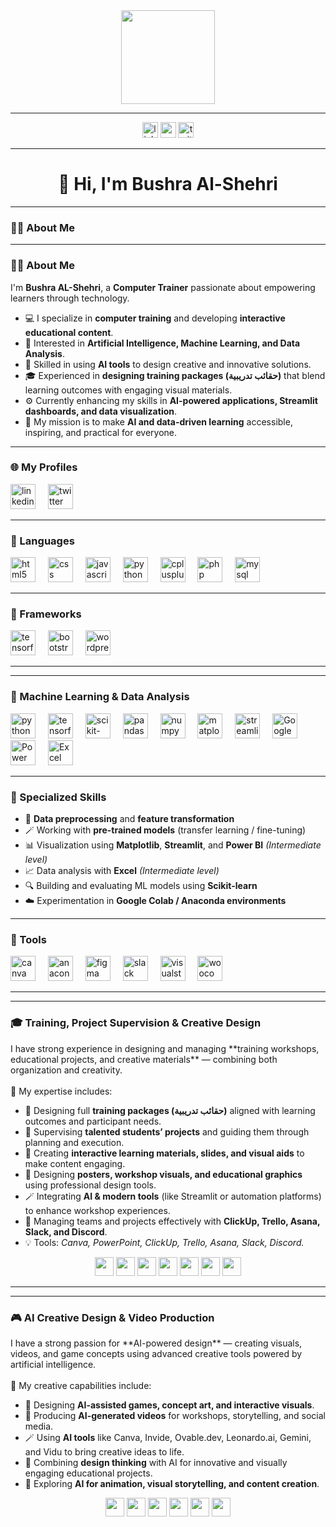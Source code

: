 <!-- 💫 GIF في الأعلى -->
<div align="center">
  <img height="150" src="[https://media.giphy.com/media/M9gbBd9nbDrOTu1Mqx/giphy.gif](https://i.pinimg.com/originals/e7/26/c7/e726c74ac081eed50feee1433d12c998.gif)" />
</div>

---

<!-- 🌐 روابط التواصل -->
<div align="center">
  <img src="https://img.shields.io/static/v1?message=LinkedIn&logo=linkedin&color=0077B5&logoColor=white&style=for-the-badge" height="25" alt="linkedin logo" />
  <img src="https://img.shields.io/static/v1?message=Youtube&logo=youtube&color=FF0000&logoColor=white&style=for-the-badge" height="25" alt="youtube logo" />
  <img src="https://img.shields.io/static/v1?message=Twitter&logo=twitter&color=1DA1F2&logoColor=white&style=for-the-badge" height="25" alt="twitter logo" />
</div>

---

<h1 align="center">👋 Hi, I'm Bushra Al-Shehri</h1>

---

### 👩‍💻 About Me

---

### 👩‍💻 About Me

I'm **Bushra AL-Shehri**, a **Computer Trainer** passionate about empowering learners through technology.  

- 💻 I specialize in **computer training** and developing **interactive educational content**.  
- 🤖 Interested in **Artificial Intelligence, Machine Learning, and Data Analysis**.  
- 🧠 Skilled in using **AI tools** to design creative and innovative solutions.  
- 🎓 Experienced in **designing training packages (حقائب تدريبية)** that blend learning outcomes with engaging visual materials.  
- ⚙️ Currently enhancing my skills in **AI-powered applications, Streamlit dashboards, and data visualization**.  
- 🌟 My mission is to make **AI and data-driven learning** accessible, inspiring, and practical for everyone.



---

### 🌐 My Profiles

<div align="left">
  <img src="https://cdn.jsdelivr.net/gh/devicons/devicon/icons/linkedin/linkedin-original.svg" height="40" alt="linkedin logo" />
  <img width="12" />
  <img src="https://cdn.jsdelivr.net/gh/devicons/devicon/icons/twitter/twitter-original.svg" height="40" alt="twitter logo" />
</div>

---

### 💬 Languages

<div align="left">
  <img src="https://cdn.jsdelivr.net/gh/devicons/devicon/icons/html5/html5-original.svg" height="40" alt="html5 logo" />
  <img width="12" />
  <img src="https://cdn.jsdelivr.net/gh/devicons/devicon/icons/css3/css3-original.svg" height="40" alt="css logo" />
  <img width="12" />
  <img src="https://cdn.jsdelivr.net/gh/devicons/devicon/icons/javascript/javascript-original.svg" height="40" alt="javascript logo" />
  <img width="12" />
  <img src="https://cdn.jsdelivr.net/gh/devicons/devicon/icons/python/python-original.svg" height="40" alt="python logo" />
  <img width="12" />
  <img src="https://cdn.jsdelivr.net/gh/devicons/devicon/icons/cplusplus/cplusplus-original.svg" height="40" alt="cplusplus logo" />
  <img width="12" />
  <img src="https://cdn.jsdelivr.net/gh/devicons/devicon/icons/php/php-original.svg" height="40" alt="php logo" />
  <img width="12" />
  <img src="https://cdn.jsdelivr.net/gh/devicons/devicon/icons/mysql/mysql-original.svg" height="40" alt="mysql logo" />
</div>

---

### 🧱 Frameworks

<div align="left">
  <img src="https://cdn.jsdelivr.net/gh/devicons/devicon/icons/tensorflow/tensorflow-original.svg" height="40" alt="tensorflow logo" />
  <img width="12" />
  <img src="https://cdn.jsdelivr.net/gh/devicons/devicon/icons/bootstrap/bootstrap-original.svg" height="40" alt="bootstrap logo" />
  <img width="12" />
  <img src="https://cdn.jsdelivr.net/gh/devicons/devicon/icons/wordpress/wordpress-original.svg" height="40" alt="wordpress logo" />
</div>

---

---

### 🤖 Machine Learning & Data Analysis

<div align="left">
  <img src="https://cdn.jsdelivr.net/gh/devicons/devicon/icons/python/python-original.svg" height="40" alt="python logo" />
  <img width="12" />
  <img src="https://cdn.jsdelivr.net/gh/devicons/devicon/icons/tensorflow/tensorflow-original.svg" height="40" alt="tensorflow logo" />
  <img width="12" />
  <img src="https://img.shields.io/badge/scikit--learn-F7931E?logo=scikitlearn&logoColor=white&style=for-the-badge" height="40" alt="scikit-learn logo" />
  <img width="12" />
  <img src="https://img.shields.io/badge/pandas-150458?logo=pandas&logoColor=white&style=for-the-badge" height="40" alt="pandas logo" />
  <img width="12" />
  <img src="https://img.shields.io/badge/NumPy-013243?logo=numpy&logoColor=white&style=for-the-badge" height="40" alt="numpy logo" />
  <img width="12" />
  <img src="https://img.shields.io/badge/Matplotlib-11557c?logo=matplotlib&logoColor=white&style=for-the-badge" height="40" alt="matplotlib logo" />
  <img width="12" />
  <img src="https://img.shields.io/badge/Streamlit-FF4B4B?logo=streamlit&logoColor=white&style=for-the-badge" height="40" alt="streamlit logo" />
  <img width="12" />
  <img src="https://cdn.jsdelivr.net/npm/simple-icons@v10/icons/googlecolab.svg" height="40" alt="Google Colab" />
  <img width="12" />
  <img src="https://img.shields.io/badge/Power%20BI-F2C811?logo=Power%20BI&logoColor=black&style=for-the-badge" height="40" alt="Power BI logo" />
  <img width="12" />
  <img src="https://img.shields.io/badge/Excel-217346?logo=Microsoft%20Excel&logoColor=white&style=for-the-badge" height="40" alt="Excel logo" />
</div>

---

### 🧠 Specialized Skills

- 🧩 **Data preprocessing** and **feature transformation**  
- 🪄 Working with **pre-trained models** (transfer learning / fine-tuning)  
- 📊 Visualization using **Matplotlib**, **Streamlit**, and **Power BI** *(Intermediate level)*  
- 📈 Data analysis with **Excel** *(Intermediate level)*  
- 🔍 Building and evaluating ML models using **Scikit-learn**  
- ☁️ Experimentation in **Google Colab / Anaconda environments**


---

### 🧰 Tools

<div align="left">
  <img src="https://cdn.jsdelivr.net/gh/devicons/devicon/icons/canva/canva-original.svg" height="40" alt="canva logo" />
  <img width="12" />
  <img src="https://cdn.jsdelivr.net/gh/devicons/devicon/icons/anaconda/anaconda-original.svg" height="40" alt="anaconda logo" />
  <img width="12" />
  <img src="https://cdn.jsdelivr.net/gh/devicons/devicon/icons/figma/figma-original.svg" height="40" alt="figma logo" />
  <img width="12" />
  <img src="https://cdn.jsdelivr.net/gh/devicons/devicon/icons/slack/slack-original.svg" height="40" alt="slack logo" />
  <img width="12" />
  <img src="https://cdn.jsdelivr.net/gh/devicons/devicon/icons/visualstudio/visualstudio-plain.svg" height="40" alt="visualstudio logo" />
  <img width="12" />
  <img src="https://cdn.jsdelivr.net/gh/devicons/devicon/icons/woocommerce/woocommerce-original.svg" height="40" alt="woocommerce logo" />
</div>

---

---

### 🎓 Training, Project Supervision & Creative Design

<p align="left">
I have strong experience in designing and managing **training workshops, educational projects, and creative materials** — combining both organization and creativity.
<br><br>
🧾 My expertise includes:
</p>

- 🧠 Designing full **training packages (حقائب تدريبية)** aligned with learning outcomes and participant needs.  
- 🎯 Supervising **talented students’ projects** and guiding them through planning and execution.  
- 🧩 Creating **interactive learning materials, slides, and visual aids** to make content engaging.  
- 🎨 Designing **posters, workshop visuals, and educational graphics** using professional design tools.  
- 🪄 Integrating **AI & modern tools** (like Streamlit or automation platforms) to enhance workshop experiences.  
- 💬 Managing teams and projects effectively with **ClickUp, Trello, Asana, Slack, and Discord**.  
- 💡 Tools: *Canva, PowerPoint, ClickUp, Trello, Asana, Slack, Discord.*

<p align="center">
  <img src="https://img.shields.io/badge/Canva-00C4CC?logo=Canva&logoColor=white&style=for-the-badge" height="30" />
  <img src="https://img.shields.io/badge/PowerPoint-B7472A?logo=Microsoft%20PowerPoint&logoColor=white&style=for-the-badge" height="30" />
  <img src="https://img.shields.io/badge/ClickUp-7B68EE?logo=ClickUp&logoColor=white&style=for-the-badge" height="30" />
  <img src="https://img.shields.io/badge/Trello-0052CC?logo=Trello&logoColor=white&style=for-the-badge" height="30" />
  <img src="https://img.shields.io/badge/Asana-F06A6A?logo=Asana&logoColor=white&style=for-the-badge" height="30" />
  <img src="https://img.shields.io/badge/Slack-4A154B?logo=Slack&logoColor=white&style=for-the-badge" height="30" />
  <img src="https://img.shields.io/badge/Discord-5865F2?logo=Discord&logoColor=white&style=for-the-badge" height="30" />
</p>

---
---

### 🎮 AI Creative Design & Video Production

<p align="left">
I have a strong passion for **AI-powered design** — creating visuals, videos, and game concepts using advanced creative tools powered by artificial intelligence.
<br><br>
🎨 My creative capabilities include:
</p>

- 🧩 Designing **AI-assisted games, concept art, and interactive visuals**.  
- 🎥 Producing **AI-generated videos** for workshops, storytelling, and social media.  
- 🪄 Using **AI tools** like Canva, Invide, Ovable.dev, Leonardo.ai, Gemini, and Vidu to bring creative ideas to life.  
- 🧠 Combining **design thinking** with AI for innovative and visually engaging educational projects.  
- 🌟 Exploring **AI for animation, visual storytelling, and content creation**.

<p align="center">
  <img src="https://img.shields.io/badge/Canva-00C4CC?logo=Canva&logoColor=white&style=for-the-badge" height="30" />
  <img src="https://img.shields.io/badge/Invide-0078D7?logoColor=white&style=for-the-badge" height="30" />
  <img src="https://img.shields.io/badge/Ovable.dev-6E40C9?logoColor=white&style=for-the-badge" height="30" />
  <img src="https://img.shields.io/badge/Leonardo.ai-111111?logoColor=white&style=for-the-badge" height="30" />
  <img src="https://img.shields.io/badge/Gemini-4285F4?logo=Google&logoColor=white&style=for-the-badge" height="30" />
  <img src="https://img.shields.io/badge/Vidu.com-FF0050?logoColor=white&style=for-the-badge" height="30" />
</p>

